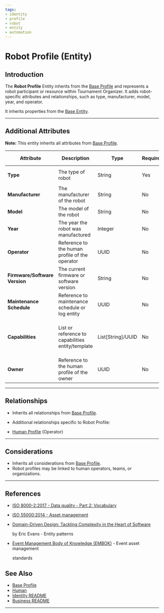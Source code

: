 ```yaml
---
tags:
- identity
- profile
- robot
- entity
- automation
---
```


# Robot Profile (Entity)

## Introduction

The **Robot Profile** Entity inherits from the [Base Profile](base_profile.md) and
represents a robot participant or resource within Tournament Organizer. It adds robot-specific attributes and
relationships, such as type, manufacturer, model, year, and operator.

It inherits properties from the [Base Entity](../../foundation/base_entity.md).

---

## **Additional Attributes**

**Note:** This entity inherits all attributes from [Base Profile](../../identity/profile/base_profile.md).

| Attribute                     | Description                                       | Type                   | Required | Notes / Example                                                                                                                                                                                                        |
| ----------------------------- | ------------------------------------------------- | ---------------------- | -------- | ---------------------------------------------------------------------------------------------------------------------------------------------------------------------------------------------------------------------- |
| **Type**                      | The type of robot                                 | String                 | Yes      | `"Humanoid"`, `"Industrial"`, `"Drone"`                                                                                                                                                                                |
| **Manufacturer**              | The manufacturer of the robot                     | String                 | No       | `"Boston Dynamics"`, `"KUKA"`                                                                                                                                                                                          |
| **Model**                     | The model of the robot                            | String                 | No       | `"Atlas"`, `"KR 10"`                                                                                                                                                                                                   |
| **Year**                      | The year the robot was manufactured               | Integer                | No       | `2022`                                                                                                                                                                                                                 |
| **Operator**                  | Reference to the human profile of the operator    | UUID                   | No       | Links to [Human Profile](../../identity/profile/human.md)                                                                                                                                                   |
| **Firmware/Software Version** | The current firmware or software version          | String                 | No       | Example: "v2.1.0"                                                                                                                                                                                                      |
| **Maintenance Schedule**      | Reference to maintenance schedule or log entity   | UUID                   | No       | Links to Maintenance Log <!-- TODO: Create maintenance log -->                                              |
| **Capabilities**              | List or reference to capabilities entity/template | List[String]/UUID      | No       | Example: ["Navigation", "Object Detection"] or link to Capabilities <!-- TODO: Create capabilities model --> |
| **Owner**                     | Reference to the human profile of the owner       | UUID                   | No       | Links to [Human Profile](../../identity/profile/human.md)                                                                                                                                                   |

---

## **Relationships**

- Inherits all relationships from [Base Profile](../../identity/profile/base_profile.md).
- Additional relationships specific to Robot Profile:

- [Human Profile](../../identity/profile/human.md) (Operator)

---

## **Considerations**

- Inherits all considerations from [Base Profile](../../identity/profile/base_profile.md).
- Robot profiles may be linked to human operators, teams, or organizations.

---

## References

- [ISO 8000-2:2017 - Data quality - Part 2: Vocabulary](https://www.iso.org/standard/36326.html)
- [ISO 55000:2014 - Asset management](https://www.iso.org/standard/55088.html)
- [Domain-Driven Design: Tackling Complexity in the Heart of Software](https://www.amazon.com/Domain-Driven-Design-Tackling-Complexity-Software/dp/0321125215)

  by Eric Evans - Entity patterns

- [Event Management Body of Knowledge (EMBOK)](https://www.embok.org/index.php/embok-model) - Event asset management

  standards

## See Also

- [Base Profile](../../identity/profile/base_profile.md)
- [Human](../../identity/profile/human.md)
- [Identity README](../../identity/README.md)
- [Business README](../../README.md)

---

